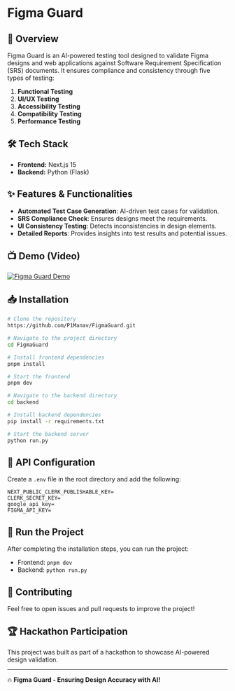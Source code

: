 # Figma Guard

## 🚀 Overview
Figma Guard is an AI-powered testing tool designed to validate Figma designs and web applications against Software Requirement Specification (SRS) documents. It ensures compliance and consistency through five types of testing:
1. **Functional Testing**
2. **UI/UX Testing**
3. **Accessibility Testing**
4. **Compatibility Testing**
5. **Performance Testing**

## 🛠 Tech Stack
- **Frontend:** Next.js 15
- **Backend:** Python (Flask)

## ✨ Features & Functionalities
- **Automated Test Case Generation**: AI-driven test cases for validation.
- **SRS Compliance Check**: Ensures designs meet the requirements.
- **UI Consistency Testing**: Detects inconsistencies in design elements.
- **Detailed Reports**: Provides insights into test results and potential issues.

## 📺 Demo  (Video)
[![Figma Guard Demo](https://img.youtube.com/vi/n7-WQHQ05jw/maxresdefault.jpg)](https://youtu.be/d77nadIneo8?si=YhOtHarb9VnboXfk)

## 📥 Installation
```bash
# Clone the repository
https://github.com/P1Manav/FigmaGuard.git

# Navigate to the project directory
cd FigmaGuard

# Install frontend dependencies
pnpm install  

# Start the frontend
pnpm dev

# Navigate to the backend directory
cd backend

# Install backend dependencies
pip install -r requirements.txt

# Start the backend server
python run.py
```

## 🔑 API Configuration
Create a `.env` file in the root directory and add the following:
```env
NEXT_PUBLIC_CLERK_PUBLISHABLE_KEY=
CLERK_SECRET_KEY=
google_api_key=
FIGMA_API_KEY=
```

## 🚀 Run the Project
After completing the installation steps, you can run the project:
- Frontend: `pnpm dev`
- Backend: `python run.py`

## 📌 Contributing
Feel free to open issues and pull requests to improve the project!

## 🏆 Hackathon Participation
This project was built as part of a hackathon to showcase AI-powered design validation. 

---

🔥 **Figma Guard - Ensuring Design Accuracy with AI!**
